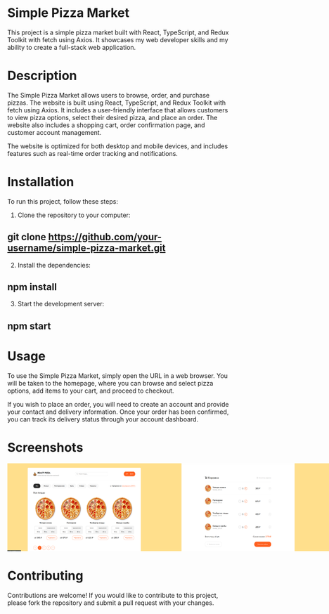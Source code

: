 # Simple Pizza Market

This project is a simple pizza market built with React, TypeScript, and Redux Toolkit with fetch using Axios. It showcases my web developer skills and my ability to create a full-stack web application.

# Description

The Simple Pizza Market allows users to browse, order, and purchase pizzas. The website is built using React, TypeScript, and Redux Toolkit with fetch using Axios. It includes a user-friendly interface that allows customers to view pizza options, select their desired pizza, and place an order. The website also includes a shopping cart, order confirmation page, and customer account management.

The website is optimized for both desktop and mobile devices, and includes features such as real-time order tracking and notifications.

# Installation

To run this project, follow these steps:

1. Clone the repository to your computer:

## git clone https://github.com/your-username/simple-pizza-market.git

2. Install the dependencies:

## npm install

3. Start the development server:

## npm start

# Usage

To use the Simple Pizza Market, simply open the URL in a web browser. You will be taken to the homepage, where you can browse and select pizza options, add items to your cart, and proceed to checkout.

If you wish to place an order, you will need to create an account and provide your contact and delivery information. Once your order has been confirmed, you can track its delivery status through your account dashboard.

# Screenshots

<div style="display:flex;">
<img src='screenShots/screenShot1.png' width='350' height='200'>
<img src='screenShots/screenShot2.png' width='350' height='200'>
<img src='screenShots/screenShot3.png' width='350' height='200'>
</div>

# Contributing

Contributions are welcome! If you would like to contribute to this project, please fork the repository and submit a pull request with your changes.
